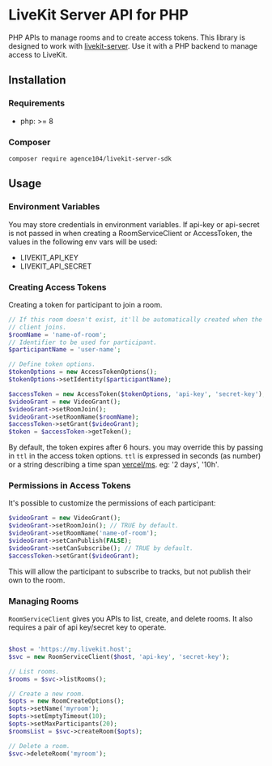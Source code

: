 # LiveKit Server API for PHP

PHP APIs to manage rooms and to create access tokens. This library is designed to work with [livekit-server](https://github.com/livekit/livekit-server). Use it with a PHP backend to manage access to LiveKit.

## Installation

### Requirements
- php: >= 8

### Composer

```
composer require agence104/livekit-server-sdk
```

## Usage

### Environment Variables
You may store credentials in environment variables. If api-key or api-secret is not passed in when creating a RoomServiceClient or AccessToken, the values in the following env vars will be used:

- LIVEKIT_API_KEY
- LIVEKIT_API_SECRET

### Creating Access Tokens

Creating a token for participant to join a room.

```php
// If this room doesn't exist, it'll be automatically created when the first
// client joins.
$roomName = 'name-of-room';
// Identifier to be used for participant.
$participantName = 'user-name';

// Define token options.
$tokenOptions = new AccessTokenOptions();
$tokenOptions->setIdentity($participantName);

$accessToken = new AccessToken($tokenOptions, 'api-key', 'secret-key');
$videoGrant = new VideoGrant();
$videoGrant->setRoomJoin();
$videoGrant->setRoomName($roomName);
$accessToken->setGrant($videoGrant);
$token = $accessToken->getToken();
```

By default, the token expires after 6 hours. you may override this by passing in `ttl` in the access token options. `ttl` is expressed in seconds (as number) or a string describing a time span [vercel/ms](https://github.com/vercel/ms). eg: '2 days', '10h'.

### Permissions in Access Tokens

It's possible to customize the permissions of each participant:

```php
$videoGrant = new VideoGrant();
$videoGrant->setRoomJoin(); // TRUE by default.
$videoGrant->setRoomName('name-of-room');
$videoGrant->setCanPublish(FALSE);
$videoGrant->setCanSubscribe(); // TRUE by default.
$accessToken->setGrant($videoGrant);
```

This will allow the participant to subscribe to tracks, but not publish their own to the room.

### Managing Rooms

`RoomServiceClient` gives you APIs to list, create, and delete rooms. It also requires a pair of api key/secret key to operate.

```php

$host = 'https://my.livekit.host';
$svc = new RoomServiceClient($host, 'api-key', 'secret-key');

// List rooms.
$rooms = $svc->listRooms();

// Create a new room.
$opts = new RoomCreateOptions();
$opts->setName('myroom');
$opts->setEmptyTimeout(10);
$opts->setMaxParticipants(20);
$roomsList = $svc->createRoom($opts);

// Delete a room.
$svc->deleteRoom('myroom');
```